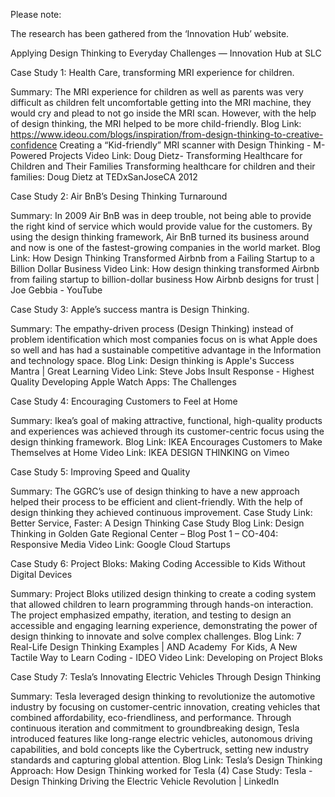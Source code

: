 Please note: 

The research has been gathered from the ‘Innovation Hub’ website. 

Applying Design Thinking to Everyday Challenges — Innovation Hub at SLC

Case Study 1: Health Care, transforming MRI experience for children. 

Summary: The MRI experience for children as well as parents was very difficult as children felt uncomfortable getting into the MRI machine, they would cry and plead to not go inside the MRI scan. However, with the help of design thinking, the MRI helped to be more child-friendly. 
Blog Link: 
https://www.ideou.com/blogs/inspiration/from-design-thinking-to-creative-confidence
Creating a “Kid-friendly” MRI scanner with Design Thinking - M-Powered Projects
Video Link: 
Doug Dietz- Transforming Healthcare for Children and Their Families
Transforming healthcare for children and their families: Doug Dietz at TEDxSanJoseCA 2012

Case Study 2: Air BnB’s Desing Thinking Turnaround 

Summary: In 2009 Air BnB was in deep trouble, not being able to provide the right kind of service which would provide value for the customers. By using the design thinking framework, Air BnB turned its business around and now is one of the fastest-growing companies in the world market. 
Blog Link: 
How Design Thinking Transformed Airbnb from a Failing Startup to a Billion Dollar Business
Video Link: 
How design thinking transformed Airbnb from failing startup to billion-dollar business
How Airbnb designs for trust | Joe Gebbia - YouTube

Case Study 3: Apple’s success mantra is Design Thinking.

Summary: The empathy-driven process (Design Thinking) instead of problem identification which most companies focus on is what Apple does so well and has had a sustainable competitive advantage in the Information and technology space. 
Blog Link: 
Design thinking is Apple's Success Mantra | Great Learning
Video Link: 
Steve Jobs Insult Response - Highest Quality
Developing Apple Watch Apps: The Challenges

Case Study 4: Encouraging Customers to Feel at Home 

Summary: Ikea’s goal of making attractive, functional, high-quality products and experiences was achieved through its customer-centric focus using the design thinking framework. 
Blog Link:
IKEA Encourages Customers to Make Themselves at Home 
Video Link: 
IKEA DESIGN THINKING on Vimeo

Case Study 5: Improving Speed and Quality 

Summary: The GGRC’s use of design thinking to have a new approach helped their process to be efficient and client-friendly. With the help of design thinking they achieved continuous improvement. 
Case Study Link: 
Better Service, Faster: A Design Thinking Case Study
Blog Link: 
Design Thinking in Golden Gate Regional Center – Blog Post 1 – CO-404: Responsive Media
Video Link: 
Google Cloud Startups

Case Study 6: Project Bloks: Making Coding Accessible to Kids Without Digital Devices  

Summary: Project Bloks utilized design thinking to create a coding system that allowed children to learn programming through hands-on interaction. The project emphasized empathy, iteration, and testing to design an accessible and engaging learning experience, demonstrating the power of design thinking to innovate and solve complex challenges.
Blog Link: 
7 Real-Life Design Thinking Examples | AND Academy 
For Kids, A New Tactile Way to Learn Coding - IDEO
Video Link: 
Developing on Project Bloks

Case Study 7: Tesla’s Innovating Electric Vehicles Through Design Thinking 

Summary: Tesla leveraged design thinking to revolutionize the automotive industry by focusing on customer-centric innovation, creating vehicles that combined affordability, eco-friendliness, and performance. Through continuous iteration and commitment to groundbreaking design, Tesla introduced features like long-range electric vehicles, autonomous driving capabilities, and bold concepts like the Cybertruck, setting new industry standards and capturing global attention.
Blog Link:
Tesla’s Design Thinking Approach: How Design Thinking worked for Tesla
(4) Case Study: Tesla - Design Thinking Driving the Electric Vehicle Revolution | LinkedIn

